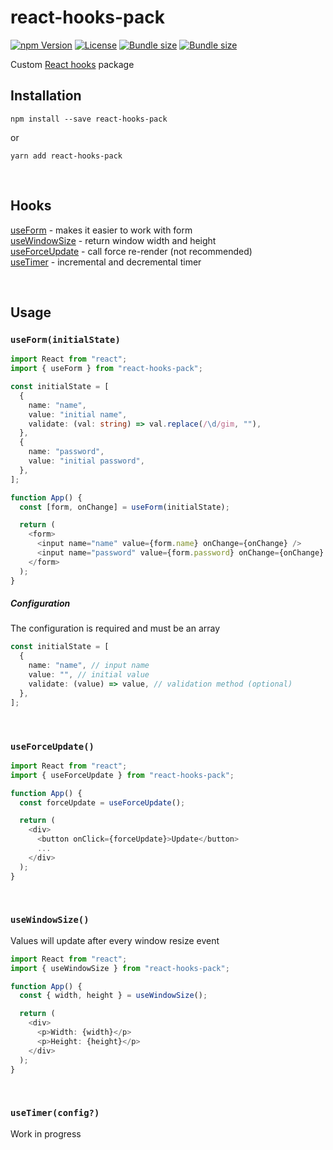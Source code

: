 # react-hooks-pack

[![npm Version](https://img.shields.io/npm/v/react-hooks-pack.svg)](https://www.npmjs.com/package/react-hooks-pack) [![License](https://img.shields.io/npm/l/react-hooks-pack.svg)](https://github.com/neketabrain/react-hooks-pack/blob/master/LICENSE) [![Bundle size](https://badgen.net/bundlephobia/min/react-hooks-pack?label=size)](https://bundlephobia.com/result?p=react-hooks-pack) [![Bundle size](https://badgen.net/bundlephobia/minzip/react-hooks-pack?label=gzip%20size)](https://bundlephobia.com/result?p=react-hooks-pack)

Custom [React hooks](https://reactjs.org/docs/hooks-intro.html) package

## Installation

```
npm install --save react-hooks-pack
```

or

```
yarn add react-hooks-pack
```

<br />

## Hooks

[useForm](#useforminitialstate) - makes it easier to work with form\
[useWindowSize](#usewindowsize) - return window width and height\
[useForceUpdate](#useforceupdate) - call force re-render (not recommended)\
[useTimer](#usetimerconfig) - incremental and decremental timer

<br />

## Usage

### `useForm(initialState)`

```typescript jsx
import React from "react";
import { useForm } from "react-hooks-pack";

const initialState = [
  {
    name: "name",
    value: "initial name",
    validate: (val: string) => val.replace(/\d/gim, ""),
  },
  {
    name: "password",
    value: "initial password",
  },
];

function App() {
  const [form, onChange] = useForm(initialState);

  return (
    <form>
      <input name="name" value={form.name} onChange={onChange} />
      <input name="password" value={form.password} onChange={onChange} />
    </form>
  );
}
```

##### Configuration

The configuration is required and must be an array

```typescript jsx
const initialState = [
  {
    name: "name", // input name
    value: "", // initial value
    validate: (value) => value, // validation method (optional)
  },
];
```

<br />

### `useForceUpdate()`

```typescript jsx
import React from "react";
import { useForceUpdate } from "react-hooks-pack";

function App() {
  const forceUpdate = useForceUpdate();

  return (
    <div>
      <button onClick={forceUpdate}>Update</button>
      ...
    </div>
  );
}
```

<br />

### `useWindowSize()`

Values will update after every window resize event

```typescript jsx
import React from "react";
import { useWindowSize } from "react-hooks-pack";

function App() {
  const { width, height } = useWindowSize();

  return (
    <div>
      <p>Width: {width}</p>
      <p>Height: {height}</p>
    </div>
  );
}
```

<br />

### `useTimer(config?)`

Work in progress

<br />
